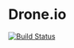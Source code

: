 Drone.io
=======
[![Build Status](https://drone.io/github.com/codeKonami/phpunit-testing/status.png)](https://drone.io/github.com/codeKonami/phpunit-testing/latest)
